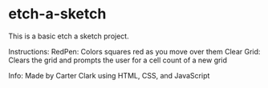# etch-a-sketch

This is a basic etch a sketch project.

Instructions:
  RedPen: Colors squares red as you move over them
  Clear Grid: Clears the grid and prompts the user for a cell count of a new grid
  
Info:
  Made by Carter Clark using HTML, CSS, and JavaScript
